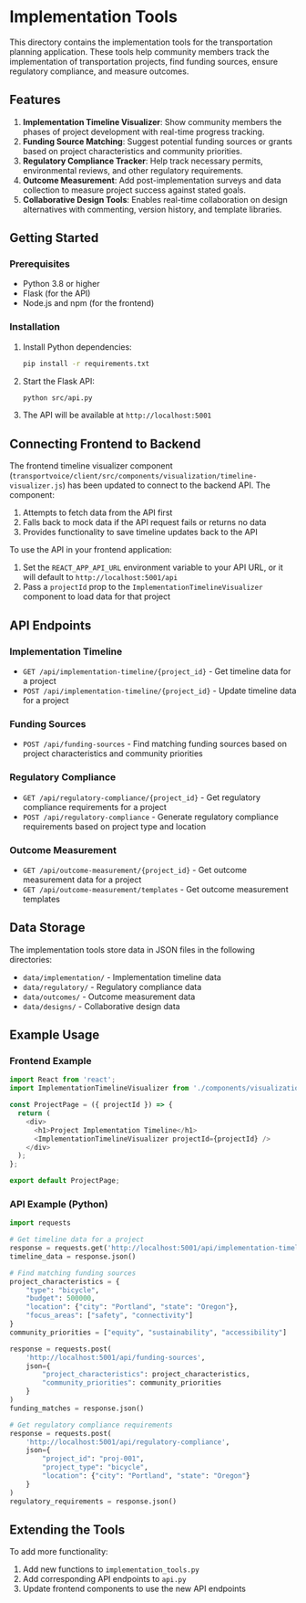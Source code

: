 # Implementation Tools

This directory contains the implementation tools for the transportation planning application. These tools help community members track the implementation of transportation projects, find funding sources, ensure regulatory compliance, and measure outcomes.

## Features

1. **Implementation Timeline Visualizer**: Show community members the phases of project development with real-time progress tracking.
2. **Funding Source Matching**: Suggest potential funding sources or grants based on project characteristics and community priorities.
3. **Regulatory Compliance Tracker**: Help track necessary permits, environmental reviews, and other regulatory requirements.
4. **Outcome Measurement**: Add post-implementation surveys and data collection to measure project success against stated goals.
5. **Collaborative Design Tools**: Enables real-time collaboration on design alternatives with commenting, version history, and template libraries.

## Getting Started

### Prerequisites

- Python 3.8 or higher
- Flask (for the API)
- Node.js and npm (for the frontend)

### Installation

1. Install Python dependencies:
   ```bash
   pip install -r requirements.txt
   ```

2. Start the Flask API:
   ```bash
   python src/api.py
   ```

3. The API will be available at `http://localhost:5001`

## Connecting Frontend to Backend

The frontend timeline visualizer component (`transportvoice/client/src/components/visualization/timeline-visualizer.js`) has been updated to connect to the backend API. The component:

1. Attempts to fetch data from the API first
2. Falls back to mock data if the API request fails or returns no data
3. Provides functionality to save timeline updates back to the API

To use the API in your frontend application:

1. Set the `REACT_APP_API_URL` environment variable to your API URL, or it will default to `http://localhost:5001/api`
2. Pass a `projectId` prop to the `ImplementationTimelineVisualizer` component to load data for that project

## API Endpoints

### Implementation Timeline

- `GET /api/implementation-timeline/{project_id}` - Get timeline data for a project
- `POST /api/implementation-timeline/{project_id}` - Update timeline data for a project

### Funding Sources

- `POST /api/funding-sources` - Find matching funding sources based on project characteristics and community priorities

### Regulatory Compliance

- `GET /api/regulatory-compliance/{project_id}` - Get regulatory compliance requirements for a project
- `POST /api/regulatory-compliance` - Generate regulatory compliance requirements based on project type and location

### Outcome Measurement

- `GET /api/outcome-measurement/{project_id}` - Get outcome measurement data for a project
- `GET /api/outcome-measurement/templates` - Get outcome measurement templates

## Data Storage

The implementation tools store data in JSON files in the following directories:

- `data/implementation/` - Implementation timeline data
- `data/regulatory/` - Regulatory compliance data
- `data/outcomes/` - Outcome measurement data
- `data/designs/` - Collaborative design data

## Example Usage

### Frontend Example

```javascript
import React from 'react';
import ImplementationTimelineVisualizer from './components/visualization/timeline-visualizer';

const ProjectPage = ({ projectId }) => {
  return (
    <div>
      <h1>Project Implementation Timeline</h1>
      <ImplementationTimelineVisualizer projectId={projectId} />
    </div>
  );
};

export default ProjectPage;
```

### API Example (Python)

```python
import requests

# Get timeline data for a project
response = requests.get('http://localhost:5001/api/implementation-timeline/proj-001')
timeline_data = response.json()

# Find matching funding sources
project_characteristics = {
    "type": "bicycle",
    "budget": 500000,
    "location": {"city": "Portland", "state": "Oregon"},
    "focus_areas": ["safety", "connectivity"]
}
community_priorities = ["equity", "sustainability", "accessibility"]

response = requests.post(
    'http://localhost:5001/api/funding-sources',
    json={
        "project_characteristics": project_characteristics,
        "community_priorities": community_priorities
    }
)
funding_matches = response.json()

# Get regulatory compliance requirements
response = requests.post(
    'http://localhost:5001/api/regulatory-compliance',
    json={
        "project_id": "proj-001",
        "project_type": "bicycle",
        "location": {"city": "Portland", "state": "Oregon"}
    }
)
regulatory_requirements = response.json()
```

## Extending the Tools

To add more functionality:

1. Add new functions to `implementation_tools.py`
2. Add corresponding API endpoints to `api.py`
3. Update frontend components to use the new API endpoints 